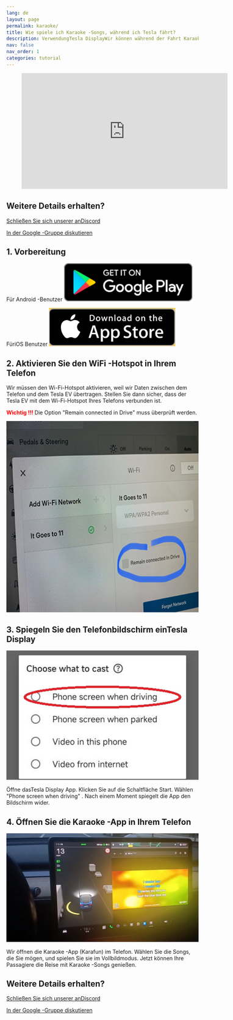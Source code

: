 ```yaml
---
lang: de
layout: page
permalink: karaoke/
title: Wie spiele ich Karaoke -Songs, während ich Tesla fährt?
description: VerwendungTesla DisplayWir können während der Fahrt Karaoke -Songs für Passagiere auf Teslas großer Leinwand spielen.
nav: false
nav_order: 1
categories: tutorial
---
```

<!-- _pages/youtube.md -->

<!-- blank line -->
<figure class= "video-container" >
  <iframe width= "540"  height= "303"  src= "https://www.youtube.com/embed/Xm1HxtMc7p8"  frameborder= "0"  allowfullscreen= "true" > </iframe>
</figure>
<!-- blank line -->

## Weitere Details erhalten?
<p> <a href = "https://discord.gg/Tvbs9uWcN9"  Ziel = "_blank" > Schließen Sie sich unserer anDiscord</a> </p>
<p> <a href = "https://groups.google.com/g/tesla-display"  Ziel = "_blank" > In der Google -Gruppe diskutieren </a> </p>

## 1. Vorbereitung
Für Android -Benutzer
<a id = "googleplay"  href = "https://play.google.com/store/apps/details?id=io.github.blackpill.tesladisplay&referrer=utm_source%3Dgithub%26utm_medium%3Dorganic" >
<img src= "/assets/img/google-play-badge.svg"  height= "100px" >
</a>

FüriOS Benutzer
<a id = "appstore"  href = "https://apps.apple.com/app/tesdisplay-screen-mirror/id6469987744" >
<img src= "/assets/img/app-store-badge.png"  height= "100px" >
</a>

## 2. Aktivieren Sie den WiFi -Hotspot in Ihrem Telefon
<p> Wir müssen den Wi-Fi-Hotspot aktivieren, weil wir Daten zwischen dem Telefon und dem Tesla EV übertragen.
Stellen Sie dann sicher, dass der Tesla EV mit dem Wi-Fi-Hotspot Ihres Telefons verbunden ist. </P>
<p><span style= "color: red" > <b> Wichtig !!! </b></span> Die Option "Remain connected in Drive"  muss überprüft werden. </p>
<img src= "/assets/img/wifi-connected.jpg"  height= "500px" ></a>

## 3. Spiegeln Sie den Telefonbildschirm einTesla Display
<p style= "text-align: center;" >
<img src= "/assets/img/phone-screen.jpg"  alt= "The start choice of Tesla Display app for playing karaoke songs"  width= "540px" >
</p>
Öffne dasTesla Display App.
Klicken Sie auf die Schaltfläche Start.
Wählen "Phone screen when driving" .
Nach einem Moment spiegelt die App den Bildschirm wider.

## 4. Öffnen Sie die Karaoke -App in Ihrem Telefon
<p style= "text-align: center;" >
<img src= "/assets/img/karaoke-on-screen.jpg"  alt= "The screenshot of playing karaoke songs on Tesla's screen"  width= "540px" >
</p>
Wir öffnen die Karaoke -App (Karafun) im Telefon. Wählen Sie die Songs, die Sie mögen, und spielen Sie sie im Vollbildmodus.
Jetzt können Ihre Passagiere die Reise mit Karaoke -Songs genießen.

## Weitere Details erhalten?
<p> <a href = "https://discord.gg/Tvbs9uWcN9"  Ziel = "_blank" > Schließen Sie sich unserer anDiscord</a> </p>
<p> <a href = "https://groups.google.com/g/tesla-display"  Ziel = "_blank" > In der Google -Gruppe diskutieren </a> </p>


